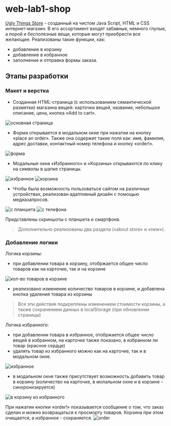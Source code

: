 # web-lab1-shop

[Ugly Things Store](https://aleksashako.github.io/web-lab1-shop/) - созданный на чистом Java Script, HTML и CSS интернет-магазин. В его ассортимент входят забавные, немного глупые, а порой и бесполезные вещи, которые могут приобрести все желающие. 
Реализованы такие функции, как:
- добавление в корзину
- добавление в избранное
- заполнение и отправка формы заказа.

## Этапы разработки
### Макет и верстка

* Созданная HTML-страница (с использованием семантической разметки) магазина вещей: карточки вещей, название, небольшое описание, цена, кнопка «Add to cart».
  
![основная страница](img-for-readme/main-page.png)

* Форма открывается в модальном окне при нажатии на кнопку «place an order». Также она содержит такие поля как: имя, фамилия, адрес доставки, контактный номер телефона и кнопку «order!».

![форма](img-for-readme/form.png)

* Модальные окна «Избранного» и «Корзины» открываются по клику на символы в шапке страницы.

![избранное](img-for-readme/fav-modal.png)
![корзина](img-for-readme/cart-modal.png)

* Чтобы была возможность пользоваться сайтом на различных устройствах, реализован адаптивный дизайн с помощью медиазапросов.

![с планшета](img-for-readme/tablet.jpg)
![с телефона](img-for-readme/phone.jpg)

Представлены скриншоты с планшета и смартфона.


> Дополнительно реализованы два раздела («about store» и «new»).


### Добавление логики

Логика корзины:
- при добавлении товара в корзину, отобржается общее число товаров как на карточке, так и на корзине

![кол-во товаров в корзине](img-for-readme/logic-cart.png)

- реализовано изменение количество товаров в корзине, и добавлена кнопка удаления товара из корзины

> Все эти действия подкреплены изменением стоимости корзины, а также сохранением данных в localStorage (при обновлении страницы)

Логика избранного:

- при добавлении товара в избранное, отобржается общее число вещей в избранном, на карточке также показано, в избранном ли товар (красное сердце)
- удалять товар из избранного можно как на карточке, так и в модальном окне.

![избранное](img-for-readme/in-favs.png)

- в модальном окне также присутствует возможность добавить товар в корзину (количество на карточке, в молальном окне и в корзине - синхронизируется)

![в корзину из избранного](img-for-readme/from-fav-to-cart.png)

При нажатии кнопки «order!» показывается сообщение о том, что заказ сделан и можно возвращаться к просморту товаров. Корзина при этом очищается, а избранное - сохраняется.
![order](img-for-readme/message-after-order.png)


